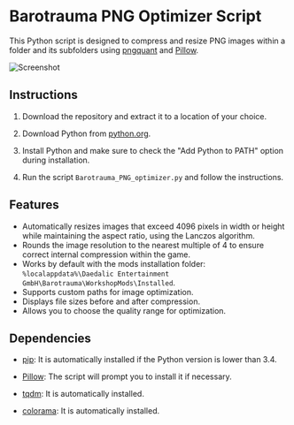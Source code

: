 # Barotrauma PNG Optimizer Script

This Python script is designed to compress and resize PNG images within a folder and its subfolders using [pngquant](https://github.com/kornelski/pngquant) and [Pillow](https://pypi.org/project/Pillow/).

![Screenshot](https://i.imgur.com/ecFvVkr.png)

## Instructions

1. Download the repository and extract it to a location of your choice.

2. Download Python from [python.org](https://www.python.org/?downloads).

3. Install Python and make sure to check the "Add Python to PATH" option during installation.

4. Run the script `Barotrauma_PNG_optimizer.py` and follow the instructions.

## Features

- Automatically resizes images that exceed 4096 pixels in width or height while maintaining the aspect ratio, using the Lanczos algorithm.
- Rounds the image resolution to the nearest multiple of 4 to ensure correct internal compression within the game.
- Works by default with the mods installation folder: `%localappdata%\Daedalic Entertainment GmbH\Barotrauma\WorkshopMods\Installed`.
- Supports custom paths for image optimization.
- Displays file sizes before and after compression.
- Allows you to choose the quality range for optimization.

## Dependencies

- [pip](https://pypi.org/project/pip/): It is automatically installed if the Python version is lower than 3.4.

- [Pillow](https://pypi.org/project/Pillow/): The script will prompt you to install it if necessary.

- [tqdm](https://pypi.org/project/tqdm/): It is automatically installed.

- [colorama](https://pypi.org/project/colorama/): It is automatically installed.
